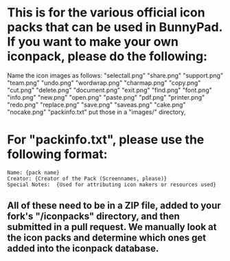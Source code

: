 # This is for the various official icon packs that can be used in BunnyPad. If you want to make your own iconpack, please do the following:
Name the icon images as follows:
  "selectall.png"
  "share.png"
  "support.png"
  "team.png"
  "undo.png"
  "wordwrap.png"
  "charmap.png"
  "copy.png"
  "cut.png"
  "delete.png"
  "document.png"
  "exit.png"
  "find.png"
  "font.png"
  "info.png"
  "new.png"
  "open.png"
  "paste.png"
  "pdf.png"
  "printer.png"
  "redo.png"
  "replace.png"
  "save.png"
  "saveas.png"
  "cake.png"
  "nocake.png"
  "packinfo.txt"
put those in a "images/" directory,
# For "packinfo.txt", please use the following format:
```
Name: {pack name}
Creator: {Creator of the Pack (Screennames, please)}
Special Notes: 	{Used for attributing icon makers or resources used}
```

## All of these need to be in a ZIP file, added to your fork's "/iconpacks" directory, and then submitted in a pull request. We manually look at the icon packs and determine which ones get added into the iconpack database.
